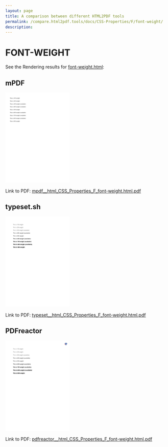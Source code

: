 ```yaml
---
layout: page
title: A comparison between different HTML2PDF tools
permalink: /compare.html2pdf.tools/docs/CSS-Properties/F/font-weight/
description: 
---
```


# FONT-WEIGHT

See the Rendering results for [font-weight.html](/html/CSS%20Properties/F/font-weight.html):

## mPDF
![](mpdf__html_CSS_Properties_F_font-weight.html.png) 

Link to PDF: [mpdf__html_CSS_Properties_F_font-weight.html.pdf](mpdf__html_CSS_Properties_F_font-weight.html.pdf)

## typeset.sh
![](typeset__html_CSS_Properties_F_font-weight.html.png) 

Link to PDF: [typeset__html_CSS_Properties_F_font-weight.html.pdf](typeset__html_CSS_Properties_F_font-weight.html.pdf)

## PDFreactor
![](pdfreactor__html_CSS_Properties_F_font-weight.html.png) 

Link to PDF: [pdfreactor__html_CSS_Properties_F_font-weight.html.pdf](pdfreactor__html_CSS_Properties_F_font-weight.html.pdf)
